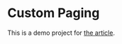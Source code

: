 # Custom Paging
This is a demo project for [the article](https://medium.com/yandex-maps-ios/custom-paging-в-ios-c4dd4611e589).
